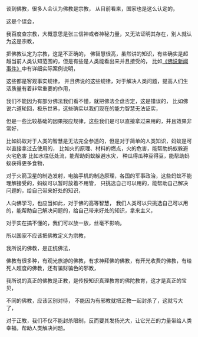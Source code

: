 谈到佛教，很多人会认为佛教是宗教，
从目前看来，国家也是这么认定的，

这是个误会，

我百度查宗教，大概意思是张三信神或者神秘力量，又无法证明其存在，别人就认为这是宗教，

把佛教认定为宗教，这是不正确的，
佛智慧很高，虽然讲的知识，有些确实是超越当前人类认知范围的，但是有些是人类能看出来并且接受的，
比如[《佛说新闻事件》](https://www.kancloud.cn/luojiangtao/foshuoxinwen)中有详细实际案例说明，

这些都是客观事实规律，
并且佛说的这些规律，对于解决人类问题，提高人们生活质量有着非常重要的作用，

我们不能因为有部分佛法我们看不懂，就把佛法全盘否定，这是错误的，
比如佛说六道轮回，极乐世界，这些确实以我们现在的能力智慧无法证实，

但是一些比较基础的因果报应规律，这些我们是可以直接拿过来用的，并且效果非常好，

比如蚂蚁对于人类的智慧是无法完全参透的，但是对于简单的人类知识，蚂蚁是可以直接拿过去使用的，
比如火的原理、材料的燃点，火的危害，能帮助蚂蚁躲避火宅危害
比如水往低处流，能帮助蚂蚁躲避水灾，
种瓜得瓜种豆得豆，能帮助蚂蚁获得更多食物，

对于火箭卫星的制造发射，电脑手机的制造原理，各国的军事政治，这些蚂蚁不能理解接受的，蚂蚁可以暂时放着不用管，
只挑选自己可以用的，能帮助自己解决问题的，给自己带来好处的知识，

人向佛学习，也应当如此，对于佛的高等智慧，
我们人类可以只挑选自己可以用的，能帮助自己解决问题的，给自己带来好处的知识，拿来主义，

对于实在搞不懂的，我们可以放一放，丝毫不影响，

所以国家不应该把佛教定义为宗教，

我所说的佛教，是正统佛法，

佛教有很多种，有观光旅游的佛教，有求神拜佛的佛教，有开光收费的佛教，有给死人超度的佛教，还有骗财骗色的邪教，

我所说的真正的佛教是正教，是传授知识真理教育的佛陀教育，这才是真正的宝贝，

不同的佛教，应该区别对待，
不能因为有邪教就把正教一起封杀了，这就亏大了，

对于正教，我们不仅不能封杀限制，反而要其发扬光大，让它光芒的力量带给人类幸福，帮助人类解决问题。



